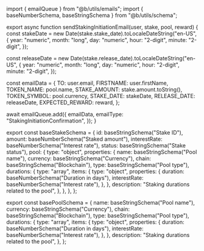 import { emailQueue } from "@b/utils/emails";
import { baseNumberSchema, baseStringSchema } from "@b/utils/schema";

export async function sendStakingInitiationEmail(user, stake, pool, reward) {
  const stakeDate = new Date(stake.stake_date).toLocaleDateString("en-US", {
    year: "numeric",
    month: "long",
    day: "numeric",
    hour: "2-digit",
    minute: "2-digit",
  });

  const releaseDate = new Date(stake.release_date).toLocaleDateString("en-US", {
    year: "numeric",
    month: "long",
    day: "numeric",
    hour: "2-digit",
    minute: "2-digit",
  });

  const emailData = {
    TO: user.email,
    FIRSTNAME: user.firstName,
    TOKEN_NAME: pool.name,
    STAKE_AMOUNT: stake.amount.toString(),
    TOKEN_SYMBOL: pool.currency,
    STAKE_DATE: stakeDate,
    RELEASE_DATE: releaseDate,
    EXPECTED_REWARD: reward,
  };

  await emailQueue.add({
    emailData,
    emailType: "StakingInitiationConfirmation",
  });
}

export const baseStakeSchema = {
  id: baseStringSchema("Stake ID"),
  amount: baseNumberSchema("Staked amount"),
  interestRate: baseNumberSchema("Interest rate"),
  status: baseStringSchema("Stake status"),
  pool: {
    type: "object",
    properties: {
      name: baseStringSchema("Pool name"),
      currency: baseStringSchema("Currency"),
      chain: baseStringSchema("Blockchain"),
      type: baseStringSchema("Pool type"),
      durations: {
        type: "array",
        items: {
          type: "object",
          properties: {
            duration: baseNumberSchema("Duration in days"),
            interestRate: baseNumberSchema("Interest rate"),
          },
        },
        description: "Staking durations related to the pool",
      },
    },
  },
};

export const basePoolSchema = {
  name: baseStringSchema("Pool name"),
  currency: baseStringSchema("Currency"),
  chain: baseStringSchema("Blockchain"),
  type: baseStringSchema("Pool type"),
  durations: {
    type: "array",
    items: {
      type: "object",
      properties: {
        duration: baseNumberSchema("Duration in days"),
        interestRate: baseNumberSchema("Interest rate"),
      },
    },
    description: "Staking durations related to the pool",
  },
};
